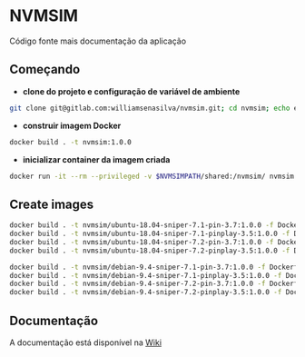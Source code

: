 # NVMSIM

Código fonte mais documentação da aplicação

## Começando

* **clone do projeto e configuração de variável de ambiente**
```bash
git clone git@gitlab.com:williamsenasilva/nvmsim.git; cd nvmsim; echo export NVMSIMPATH=$(pwd) >> ~/.bashrc; source ~/.bashrc
```

* **construir imagem Docker**
```bash
docker build . -t nvmsim:1.0.0
```

* **inicializar container da imagem criada**
```bash
docker run -it --rm --privileged -v $NVMSIMPATH/shared:/nvmsim/ nvmsim:1.0.0
```

## Create images
```bash
docker build . -t nvmsim/ubuntu-18.04-sniper-7.1-pin-3.7:1.0.0 -f Dockerfile-ubuntu-18.04-sniper-7.1-pin-3.7
docker build . -t nvmsim/ubuntu-18.04-sniper-7.1-pinplay-3.5:1.0.0 -f Dockerfile-ubuntu-18.04-sniper-7.1-pinplay-3.5
docker build . -t nvmsim/ubuntu-18.04-sniper-7.2-pin-3.7:1.0.0 -f Dockerfile-ubuntu-18.04-sniper-7.2-pin-3.7
docker build . -t nvmsim/ubuntu-18.04-sniper-7.2-pinplay-3.5:1.0.0 -f Dockerfile-ubuntu-18.04-sniper-7.2-pinplay-3.5

docker build . -t nvmsim/debian-9.4-sniper-7.1-pin-3.7:1.0.0 -f Dockerfile-debian-9.4-sniper-7.1-pin-3.7
docker build . -t nvmsim/debian-9.4-sniper-7.1-pinplay-3.5:1.0.0 -f Dockerfile-debian-9.4-sniper-7.1-pinplay-3.5
docker build . -t nvmsim/debian-9.4-sniper-7.2-pin-3.7:1.0.0 -f Dockerfile-debian-9.4-sniper-7.2-pin-3.7
docker build . -t nvmsim/debian-9.4-sniper-7.2-pinplay-3.5:1.0.0 -f Dockerfile-debian-9.4-sniper-7.2-pinplay-3.5
```

## Documentação

A documentação está disponível na [Wiki](https://gitlab.com/williamsenasilva/nvmsim/wikis/home)